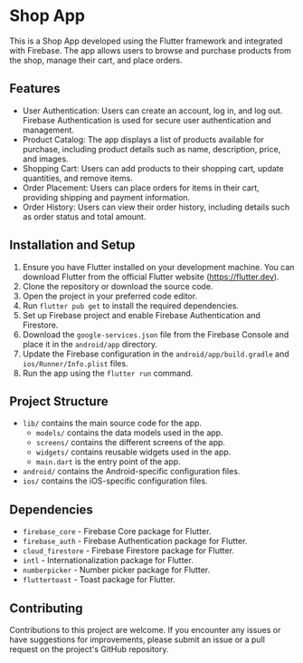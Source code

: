 # Shop App

This is a Shop App developed using the Flutter framework and integrated with Firebase. The app allows users to browse and purchase products from the shop, manage their cart, and place orders.

## Features

- User Authentication: Users can create an account, log in, and log out. Firebase Authentication is used for secure user authentication and management.
- Product Catalog: The app displays a list of products available for purchase, including product details such as name, description, price, and images.
- Shopping Cart: Users can add products to their shopping cart, update quantities, and remove items.
- Order Placement: Users can place orders for items in their cart, providing shipping and payment information.
- Order History: Users can view their order history, including details such as order status and total amount.

## Installation and Setup

1. Ensure you have Flutter installed on your development machine. You can download Flutter from the official Flutter website (https://flutter.dev).
2. Clone the repository or download the source code.
3. Open the project in your preferred code editor.
4. Run `flutter pub get` to install the required dependencies.
5. Set up Firebase project and enable Firebase Authentication and Firestore.
6. Download the `google-services.json` file from the Firebase Console and place it in the `android/app` directory.
7. Update the Firebase configuration in the `android/app/build.gradle` and `ios/Runner/Info.plist` files.
8. Run the app using the `flutter run` command.

## Project Structure

- `lib/` contains the main source code for the app.
  - `models/` contains the data models used in the app.
  - `screens/` contains the different screens of the app.
  - `widgets/` contains reusable widgets used in the app.
  - `main.dart` is the entry point of the app.
- `android/` contains the Android-specific configuration files.
- `ios/` contains the iOS-specific configuration files.

## Dependencies

- `firebase_core` - Firebase Core package for Flutter.
- `firebase_auth` - Firebase Authentication package for Flutter.
- `cloud_firestore` - Firebase Firestore package for Flutter.
- `intl` - Internationalization package for Flutter.
- `numberpicker` - Number picker package for Flutter.
- `fluttertoast` - Toast package for Flutter.

## Contributing

Contributions to this project are welcome. If you encounter any issues or have suggestions for improvements, please submit an issue or a pull request on the project's GitHub repository.



